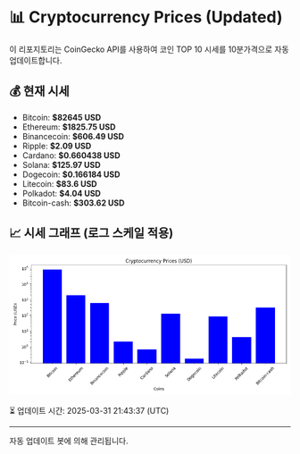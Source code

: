 
# 📊 Cryptocurrency Prices (Updated)

이 리포지토리는 CoinGecko API를 사용하여 코인 TOP 10 시세를 10분가격으로 자동 업데이트합니다.

## 💰 현재 시세
- Bitcoin: **$82645 USD**
- Ethereum: **$1825.75 USD**
- Binancecoin: **$606.49 USD**
- Ripple: **$2.09 USD**
- Cardano: **$0.660438 USD**
- Solana: **$125.97 USD**
- Dogecoin: **$0.166184 USD**
- Litecoin: **$83.6 USD**
- Polkadot: **$4.04 USD**
- Bitcoin-cash: **$303.62 USD**

## 📈 시세 그래프 (로그 스케일 적용)
![Crypto Prices](crypto_prices.png)

⏳ 업데이트 시간: 2025-03-31 21:43:37 (UTC)

---
자동 업데이트 봇에 의해 관리됩니다.
